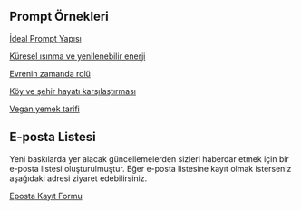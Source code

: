 <link rel="stylesheet" href="style.css" />
<script src="main.js"></script>


## Prompt Örnekleri

[İdeal Prompt Yapısı](prompts/ideal)


[Küresel ısınma ve yenilenebilir enerji](https://chatgpt.com/share/e37fee97-eb58-40d9-a741-0b1e1c8a58cd)

[Evrenin zamanda rolü](https://chatgpt.com/share/3e3d9cf9-ad15-4805-8177-6c983d9ba365)

[Köy ve şehir hayatı karşılaştırması](https://chatgpt.com/share/0c59a727-57fd-4b66-be81-2de8418d79f0)

[Vegan yemek tarifi](https://chatgpt.com/share/d8baa0bd-6a0b-4092-bbdc-69e44d925eb5)


## E-posta Listesi

Yeni baskılarda yer alacak güncellemelerden sizleri haberdar etmek için bir e-posta listesi oluşturulmuştur.
Eğer e-posta listesine kayıt olmak isterseniz aşağıdaki adresi ziyaret edebilirsiniz.

[Eposta Kayıt Formu](https://forms.office.com/r/Hbby54WjxG)
